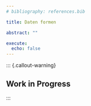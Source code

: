 ```yaml
---
# bibliography: references.bib

title: Daten formen

abstract: ""

execute: 
  echo: false
---
```



::: {.callout-warning}
## Work in Progress
:::